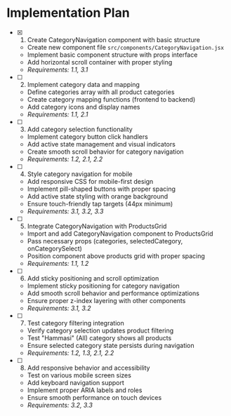 # Implementation Plan

- [x] 1. Create CategoryNavigation component with basic structure


  - Create new component file `src/components/CategoryNavigation.jsx`
  - Implement basic component structure with props interface
  - Add horizontal scroll container with proper styling
  - _Requirements: 1.1, 3.1_

- [ ] 2. Implement category data and mapping
  - Define categories array with all product categories
  - Create category mapping functions (frontend to backend)
  - Add category icons and display names
  - _Requirements: 1.1, 2.1_

- [ ] 3. Add category selection functionality
  - Implement category button click handlers
  - Add active state management and visual indicators
  - Create smooth scroll behavior for category navigation
  - _Requirements: 1.2, 2.1, 2.2_

- [ ] 4. Style category navigation for mobile
  - Add responsive CSS for mobile-first design
  - Implement pill-shaped buttons with proper spacing
  - Add active state styling with orange background
  - Ensure touch-friendly tap targets (44px minimum)
  - _Requirements: 3.1, 3.2, 3.3_




- [ ] 5. Integrate CategoryNavigation with ProductsGrid
  - Import and add CategoryNavigation component to ProductsGrid
  - Pass necessary props (categories, selectedCategory, onCategorySelect)
  - Position component above products grid with proper spacing
  - _Requirements: 1.1, 1.2_

- [ ] 6. Add sticky positioning and scroll optimization
  - Implement sticky positioning for category navigation
  - Add smooth scroll behavior and performance optimizations
  - Ensure proper z-index layering with other components
  - _Requirements: 3.1, 3.2_

- [ ] 7. Test category filtering integration
  - Verify category selection updates product filtering
  - Test "Hammasi" (All) category shows all products
  - Ensure selected category state persists during navigation
  - _Requirements: 1.2, 1.3, 2.1, 2.2_

- [ ] 8. Add responsive behavior and accessibility
  - Test on various mobile screen sizes
  - Add keyboard navigation support
  - Implement proper ARIA labels and roles
  - Ensure smooth performance on touch devices
  - _Requirements: 3.2, 3.3_